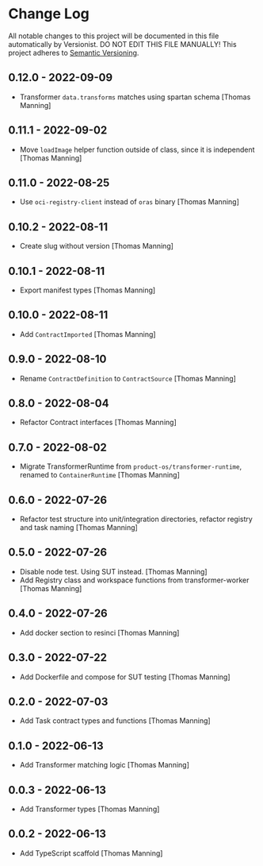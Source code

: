 # Change Log

All notable changes to this project will be documented in this file
automatically by Versionist. DO NOT EDIT THIS FILE MANUALLY!
This project adheres to [Semantic Versioning](http://semver.org/).

## 0.12.0 - 2022-09-09

* Transformer `data.transforms` matches using spartan schema [Thomas Manning]

## 0.11.1 - 2022-09-02

* Move `loadImage` helper function outside of class, since it is independent [Thomas Manning]

## 0.11.0 - 2022-08-25

* Use `oci-registry-client` instead of `oras` binary [Thomas Manning]

## 0.10.2 - 2022-08-11

* Create slug without version [Thomas Manning]

## 0.10.1 - 2022-08-11

* Export manifest types [Thomas Manning]

## 0.10.0 - 2022-08-11

* Add `ContractImported` [Thomas Manning]

## 0.9.0 - 2022-08-10

* Rename `ContractDefinition` to `ContractSource` [Thomas Manning]

## 0.8.0 - 2022-08-04

* Refactor Contract interfaces [Thomas Manning]

## 0.7.0 - 2022-08-02

* Migrate TransformerRuntime from `product-os/transformer-runtime`, renamed to `ContainerRuntime` [Thomas Manning]

## 0.6.0 - 2022-07-26

* Refactor test structure into unit/integration directories, refactor registry and task naming [Thomas Manning]

## 0.5.0 - 2022-07-26

* Disable node test. Using SUT instead. [Thomas Manning]
* Add Registry class and workspace functions from transformer-worker [Thomas Manning]

## 0.4.0 - 2022-07-26

* Add docker section to resinci [Thomas Manning]

## 0.3.0 - 2022-07-22

* Add Dockerfile and compose for SUT testing [Thomas Manning]

## 0.2.0 - 2022-07-03

* Add Task contract types and functions [Thomas Manning]

## 0.1.0 - 2022-06-13

* Add Transformer matching logic [Thomas Manning]

## 0.0.3 - 2022-06-13

* Add Transformer types [Thomas Manning]

## 0.0.2 - 2022-06-13

* Add TypeScript scaffold [Thomas Manning]
